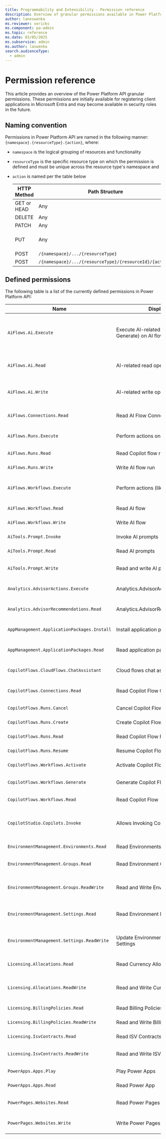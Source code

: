 ```yaml
---
title: Programmability and Extensibility - Permission reference
description: Overview of granular permissions available in Power Platform programmability tools
author: laneswenka
ms.reviewer: sericks
ms.component: pa-admin
ms.topic: reference
ms.date: 03/05/2025
ms.subservice: admin
ms.author: laswenka
search.audienceType: 
  - admin
---
```


# Permission reference
This article provides an overview of the Power Platform API granular permissions. These permissions are initially available for registering client applications in Microsoft Entra and may become available in security roles in the future.

## Naming convention

Permissions in Power Platform API are  named in the following manner: `{namespace}.{resourceType}.{action}`, where:
* `namespace` is the logical grouping of resources and functionality
* `resourceType` is the specific resource type on which the permission is defined and must be unique across the resource type's namespace and
* `action` is named per the table below

  HTTP Method | Path Structure | Action Name(s)
  ----------- | -------------- | --------------
  GET or HEAD | Any            | Read
  DELETE      | Any            | Delete
  PATCH       | Any            | Update
  PUT         | Any            | Create and Update
  POST        | `/{namespace}/.../{resourceType}` | Create
  POST        | `/{namespace}/.../{resourceType}/{resourceId}/{action}` | `{action}`

## Defined permissions

The following table is a list of the currently defined permissions in Power Platform API:

Name | Display name | Description | 
---- | ------------ | ----------- |
`AiFlows.Ai.Execute` | Execute AI-related operations (like Generate) on AI flow | Allows you to execute AI-related operations (like Generate) on AI flows.
`AiFlows.Ai.Read` | AI-related read operations on AI flow | Allows you to do AI-related read operations on AI flows.
`AiFlows.Ai.Write` | AI-related write operations on AI flow | Allows you to do AI-related write operations on AI flows.
`AiFlows.Connections.Read` | Read AI Flow Connection | Allows reading of AI flow connections.
`AiFlows.Runs.Execute` | Perform actions on AI flow run | Allows you to perform actions on AI flow runs.
`AiFlows.Runs.Read` | Read Copilot flow run | Allows reading AI flow runs.
`AiFlows.Runs.Write` | Write AI flow run | Allows writing AI flow runs.
`AiFlows.Workflows.Execute` | Perform actions (like activate) AI flow | Allows you to perform actions (like activate) on AI flows.
`AiFlows.Workflows.Read` | Read AI flow | Allows reading AI flows.
`AiFlows.Workflows.Write` | Write AI flow | Allows writing AI flows.
`AiTools.Prompt.Invoke` | Invoke AI prompts | Allows invoking of AI prompts.
`AiTools.Prompt.Read` | Read AI prompts | Allows reading of AI prompts.
`AiTools.Prompt.Write` | Read and write AI prompts | Allows reading and writing of AI prompts.
`Analytics.AdvisorActions.Execute` | Analytics.AdvisorActions.Execute | Allows user to execute advisor actions.
`Analytics.AdvisorRecommendations.Read` | Analytics.AdvisorRecommendations.Read | Allows uses to read advisor reccomendations.
`AppManagement.ApplicationPackages.Install` | Install application packages | Allows installing application packages.
`AppManagement.ApplicationPackages.Read` | Read application packages | Allows reading application packages.
`CopilotFlows.CloudFlows.ChatAssistant` | Cloud flows chat assistant | Allows cloud flows chat assistant
`CopilotFlows.Connections.Read` | Read Copilot Flow Connection | Allows reading copilot flow connections
`CopilotFlows.Runs.Cancel` | Cancel Copilot Flow Run | Allows cancelling copilot flow runs
`CopilotFlows.Runs.Create` | Create Copilot Flow Run | Allows creating copilot flow runs
`CopilotFlows.Runs.Read` | Read Copilot Flow Run | Allows reading copilot flow runs
`CopilotFlows.Runs.Resume` | Resume Copilot Flow Run | Allows resuming copilot flow runs
`CopilotFlows.Workflows.Activate` | Activate Copilot Flows | Allows activating copilot flows
`CopilotFlows.Workflows.Generate` | Generate Copilot Flow Suggestion | Allows generating copilot flow suggestions
`CopilotFlows.Workflows.Read` | Read Copilot Flow | Allows reading copilot flows
`CopilotStudio.Copilots.Invoke` | Allows Invoking Copilots | Allows interacting with authenticated copilots hosted by Copilot Studio
`EnvironmentManagement.Environments.Read` | Read Environments | Allows reading of Environments
`EnvironmentManagement.Groups.Read` | Read Environment Groups | Allows reading of Environment Groups
`EnvironmentManagement.Groups.ReadWrite` | Read and Write Environment Groups | Allows reading and writing of Environment Groups
`EnvironmentManagement.Settings.Read` | Read Environment Management Settings | Allows reading of Environment Management Settings
`EnvironmentManagement.Settings.ReadWrite` | Update Environment Management Settings | Allows update of Environment Management Settings
`Licensing.Allocations.Read` | Read Currency Allocations | Allows reading currency allocations
`Licensing.Allocations.ReadWrite` | Read and Write Currency Allocations | Allows reading and writing currency allocations
`Licensing.BillingPolicies.Read` | Read Billing Policies | Allows reading billing policies
`Licensing.BillingPolicies.ReadWrite` | Read and Write Billing Policies | Read and Write Billing Policies
`Licensing.IsvContracts.Read` | Read ISV Contracts | Allows reading ISV contracts
`Licensing.IsvContracts.ReadWrite` | Read and Write ISV Contracts | Allows reading and writing ISV contracts
`PowerApps.Apps.Play` | Play Power Apps | Allows playing Power Apps
`PowerApps.Apps.Read` | Read Power App | Allows reading Power Apps
`PowerPages.Websites.Read` | Read Power Pages Websites | Allows reading Power Pages websites
`PowerPages.Websites.Write` | Write Power Pages Websites | Allows writing Power Pages websites
